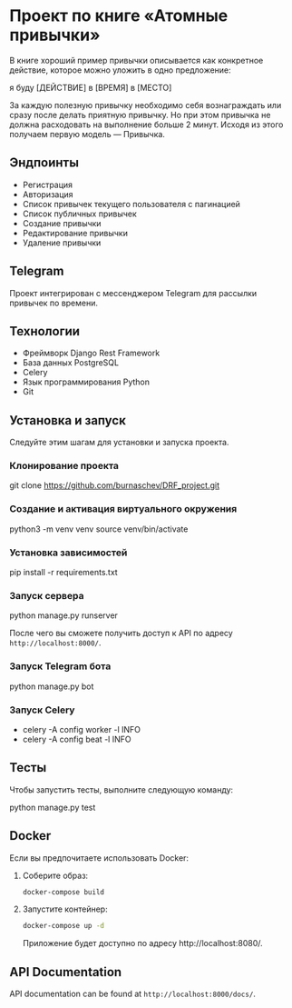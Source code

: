 # Проект по книге «Атомные привычки»

В книге хороший пример привычки описывается как конкретное действие, которое можно уложить в одно предложение:

я буду [ДЕЙСТВИЕ] в [ВРЕМЯ] в [МЕСТО]

За каждую полезную привычку необходимо себя вознаграждать или сразу после делать приятную привычку. Но при этом привычка не должна расходовать на выполнение больше 2 минут. Исходя из этого получаем первую модель — Привычка.

## Эндпоинты

- Регистрация
- Авторизация
- Список привычек текущего пользователя с пагинацией
- Список публичных привычек
- Создание привычки
- Редактирование привычки
- Удаление привычки

## Telegram

Проект интегрирован с мессенджером Telegram для рассылки привычек по времени.


## Технологии

- Фреймворк Django Rest Framework
- База данных PostgreSQL
- Celery
- Язык программирования Python
- Git

## Установка и запуск 

Следуйте этим шагам для установки и запуска проекта.

### Клонирование проекта

git clone https://github.com/burnaschev/DRF_project.git


### Создание и активация виртуального окружения

python3 -m venv venv
source venv/bin/activate


### Установка зависимостей

pip install -r requirements.txt


### Запуск сервера 

python manage.py runserver

После чего вы сможете получить доступ к API по адресу `http://localhost:8000/`.

### Запуск Telegram бота

python manage.py bot

### Запуск Celery

- celery -A config worker -l INFO
- celery -A config beat -l INFO

## Тесты

Чтобы запустить тесты, выполните следующую команду:

python manage.py test

## Docker

Если вы предпочитаете использовать Docker:

1. Соберите образ:

    ```bash
    docker-compose build
    ```

2. Запустите контейнер:

    ```bash
    docker-compose up -d
    ```

    Приложение будет доступно по адресу http://localhost:8080/.


## API Documentation

API documentation can be found at `http://localhost:8000/docs/`.
